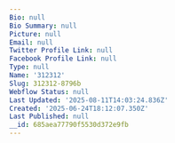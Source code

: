 ```yaml
---
Bio: null
Bio Summary: null
Picture: null
Email: null
Twitter Profile Link: null
Facebook Profile Link: null
Type: null
Name: '312312'
Slug: 312312-8796b
Webflow Status: null
Last Updated: '2025-08-11T14:03:24.836Z'
Created: '2025-06-24T18:12:07.350Z'
Last Published: null
__id: 685aea77790f5530d372e9fb
---
```


